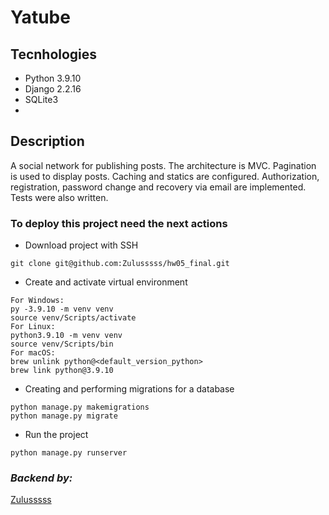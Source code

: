 # Yatube

## Tecnhologies

- Python 3.9.10
- Django 2.2.16
- SQLite3
-

## Description

A social network for publishing posts. The architecture is MVC. Pagination is used to display posts.
Caching and statics are configured. Authorization, registration, password change and recovery via email are implemented.
Tests were also written.

### To deploy this project need the next actions

- Download project with SSH

```text
git clone git@github.com:Zulusssss/hw05_final.git
```

- Create and activate virtual environment

```text
For Windows:
py -3.9.10 -m venv venv
source venv/Scripts/activate
For Linux:
python3.9.10 -m venv venv
source venv/Scripts/bin
For macOS:
brew unlink python@<default_version_python>
brew link python@3.9.10
```

- Creating and performing migrations for a database

```text
python manage.py makemigrations
python manage.py migrate
```

- Run the project

```text
python manage.py runserver
```

### *Backend by:*

[Zulusssss](https://github.com/Zulusssss)

